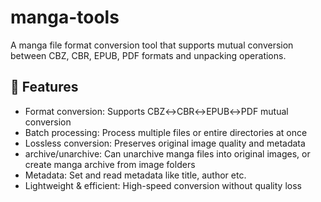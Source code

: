 # manga-tools

A manga file format conversion tool that supports mutual conversion between CBZ, CBR, EPUB, PDF formats and unpacking operations.

## 🚀 Features
- Format conversion: Supports CBZ↔CBR↔EPUB↔PDF mutual conversion
- Batch processing: Process multiple files or entire directories at once
- Lossless conversion: Preserves original image quality and metadata
- archive/unarchive: Can unarchive manga files into original images, or create manga archive from image folders
- Metadata: Set and read metadata like title, author etc.
- Lightweight & efficient: High-speed conversion without quality loss